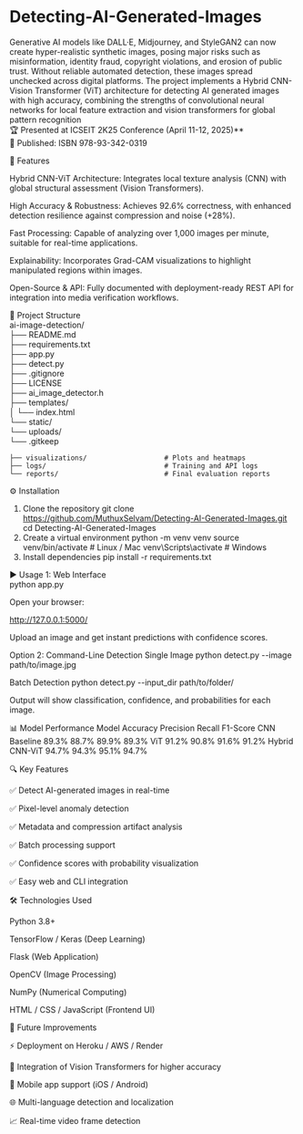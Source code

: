 # Detecting-AI-Generated-Images
Generative AI models like DALL·E, Midjourney, and StyleGAN2 can now create hyper-realistic synthetic images, posing major risks such as misinformation, identity fraud, copyright violations, and erosion of public trust. Without reliable automated detection, these images spread unchecked across digital platforms.
The project implements a Hybrid CNN-Vision Transformer (ViT) architecture for detecting AI
generated images with high accuracy, combining the strengths of convolutional neural networks for local feature extraction and vision transformers for global pattern recognition          
🏆 Presented at ICSEIT 2K25 Conference (April 11-12, 2025)**  
📖 Published: ISBN 978-93-342-0319

🚀 Features

Hybrid CNN-ViT Architecture: Integrates local texture analysis (CNN) with global structural assessment (Vision Transformers).

High Accuracy & Robustness: Achieves 92.6% correctness, with enhanced detection resilience against compression and noise (+28%).

Fast Processing: Capable of analyzing over 1,000 images per minute, suitable for real-time applications.

Explainability: Incorporates Grad-CAM visualizations to highlight manipulated regions within images.

Open-Source & API: Fully documented with deployment-ready REST API for integration into media verification workflows.

📁 Project Structure             
ai-image-detection/                   
├── README.md              
├── requirements.txt           
├── app.py                  
├── detect.py               
├── .gitignore          
├── LICENSE             
├── ai_image_detector.h           
├── templates/                                                                                   
│   └── index.html                                           
└── static/            
    └── uploads/                     
        └── .gitkeep     

    ├── visualizations/                   # Plots and heatmaps
    ├── logs/                             # Training and API logs
    └── reports/                          # Final evaluation reports

⚙️ Installation
1. Clone the repository
git clone https://github.com/MuthuxSelvam/Detecting-AI-Generated-Images.git
cd Detecting-AI-Generated-Images
2. Create a virtual environment
python -m venv venv
source venv/bin/activate        # Linux / Mac
venv\Scripts\activate           # Windows
3. Install dependencies
pip install -r requirements.txt

▶️ Usage
1: Web Interface                  
python app.py

Open your browser:

http://127.0.0.1:5000/


Upload an image and get instant predictions with confidence scores.

Option 2: Command-Line Detection
Single Image
python detect.py --image path/to/image.jpg

Batch Detection
python detect.py --input_dir path/to/folder/


Output will show classification, confidence, and probabilities for each image.

📊 Model Performance
Model	       Accuracy	Precision	Recall	F1-Score
CNN Baseline    89.3%	 88.7%	     89.9%	 89.3%
ViT	            91.2%	 90.8%	     91.6%	 91.2%
Hybrid CNN-ViT	94.7%	 94.3%	     95.1%	 94.7%

🔍 Key Features

✅ Detect AI-generated images in real-time

✅ Pixel-level anomaly detection

✅ Metadata and compression artifact analysis

✅ Batch processing support

✅ Confidence scores with probability visualization

✅ Easy web and CLI integration

🛠 Technologies Used

Python 3.8+

TensorFlow / Keras (Deep Learning)

Flask (Web Application)

OpenCV (Image Processing)

NumPy (Numerical Computing)

HTML / CSS / JavaScript (Frontend UI)

🚀 Future Improvements

⚡ Deployment on Heroku / AWS / Render

🧠 Integration of Vision Transformers for higher accuracy

📱 Mobile app support (iOS / Android)

🌐 Multi-language detection and localization

📈 Real-time video frame detection



 
